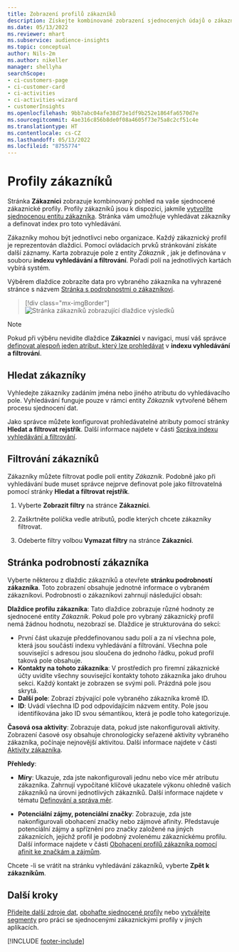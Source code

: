 ```yaml
---
title: Zobrazení profilů zákazníků
description: Získejte kombinované zobrazení sjednocených údajů o zákaznících.
ms.date: 05/13/2022
ms.reviewer: mhart
ms.subservice: audience-insights
ms.topic: conceptual
author: Nils-2m
ms.author: nikeller
manager: shellyha
searchScope:
- ci-customers-page
- ci-customer-card
- ci-activities
- ci-activities-wizard
- customerInsights
ms.openlocfilehash: 9bb7abc04afe38d73e1df9b252e1864fa6570d7e
ms.sourcegitcommit: 4ae316c856b8de0f08a4605f73e75a8c2cf51c4e
ms.translationtype: HT
ms.contentlocale: cs-CZ
ms.lasthandoff: 05/13/2022
ms.locfileid: "8755774"
---
```

# <a name="customer-profiles"></a>Profily zákazníků

Stránka **Zákazníci** zobrazuje kombinovaný pohled na vaše sjednocené zákaznické profily. Profily zákazníků jsou k dispozici, jakmile [vytvoříte sjednocenou entitu zákazníka](data-unification.md). Stránka vám umožňuje vyhledávat zákazníky a definovat index pro toto vyhledávání.

Zákazníky mohou být jednotlivci nebo organizace. Každý zákaznický profil je reprezentován dlaždicí. Pomocí ovládacích prvků stránkování získáte další záznamy. Karta zobrazuje pole z entity *Zákazník* , jak je definována v souboru **indexu vyhledávání a filtrování**. Pořadí polí na jednotlivých kartách vybírá systém.

Výběrem dlaždice zobrazíte data pro vybraného zákazníka na vyhrazené stránce s názvem [Stránka s podrobnostmi o zákazníkovi](customer-profiles.md#customer-details-page).

> [!div class="mx-imgBorder"]
> ![Stránka zákazníků zobrazující dlaždice výsledků](media/customers-page-result-tiles-B2C.png "Stránka zákazníků zobrazující dlaždice výsledků")

> [!NOTE]
> Pokud při výběru nevidíte dlaždice **Zákazníci** v navigaci, musí váš správce [definovat alespoň jeden atribut, který lze prohledávat](search-filter-index.md) v **indexu vyhledávání a filtrování**.

## <a name="search-for-customers"></a>Hledat zákazníky

Vyhledejte zákazníky zadáním jména nebo jiného atributu do vyhledávacího pole. Vyhledávání funguje pouze v rámci entity *Zákazník* vytvořené během procesu sjednocení dat.

Jako správce můžete konfigurovat prohledávatelné atributy pomocí stránky **Hledat a filtrovat rejstřík**. Další informace najdete v části [Správa indexu vyhledávání a filtrování](search-filter-index.md).

## <a name="filter-customers"></a>Filtrování zákazníků

Zákazníky můžete filtrovat podle polí entity *Zákazník*. Podobně jako při vyhledávání bude muset správce nejprve definovat pole jako filtrovatelná pomocí stránky **Hledat a filtrovat rejstřík**.

1. Vyberte **Zobrazit filtry** na stránce **Zákazníci**.

1. Zaškrtněte políčka vedle atributů, podle kterých chcete zákazníky filtrovat.

1. Odeberte filtry volbou **Vymazat filtry** na stránce **Zákazníci**.

## <a name="customer-details-page"></a>Stránka podrobností zákazníka

Vyberte některou z dlaždic zákazníků a otevřete **stránku podrobností zákazníka**. Toto zobrazení obsahuje jednotné informace o vybraném zákazníkovi. Podrobnosti o zákazníkovi zahrnují následující obsah:

**Dlaždice profilu zákazníka**: Tato dlaždice zobrazuje různé hodnoty ze sjednocené entity *Zákazník*. Pokud pole pro vybraný zákaznický profil nemá žádnou hodnotu, nezobrazí se. Dlaždice je strukturována do sekcí:

- První část ukazuje předdefinovanou sadu polí a za ní všechna pole, která jsou součástí indexu vyhledávání a filtrování. Všechna pole související s adresou jsou sloučena do jednoho řádku, pokud profil taková pole obsahuje.
- **Kontakty na tohoto zákazníka**: V prostředích pro firemní zákaznické účty uvidíte všechny související kontakty tohoto zákazníka jako druhou sekci. Každý kontakt je zobrazen se svými poli. Prázdná pole jsou skrytá.
- **Další pole**: Zobrazí zbývající pole vybraného zákazníka kromě ID.
- **ID**: Uvádí všechna ID pod odpovídajícím názvem entity. Pole jsou identifikována jako ID svou sémantikou, která je podle toho kategorizuje.

**Časová osa aktivity**: Zobrazuje data, pokud jste nakonfigurovali aktivity. Zobrazení časové osy obsahuje chronologicky seřazené aktivity vybraného zákazníka, počínaje nejnovější aktivitou. Další informace najdete v části [Aktivity zákazníka](activities.md).

**Přehledy**:

- **Míry**: Ukazuje, zda jste nakonfigurovali jednu nebo více měr atributu zákazníka. Zahrnují vypočítané klíčové ukazatele výkonu ohledně vašich zákazníků na úrovni jednotlivých zákazníků. Další informace najdete v tématu [Definování a správa měr](measures.md).

- **Potenciální zájmy, potenciální značky**: Zobrazuje, zda jste nakonfigurovali obohacení značky nebo zájmové afinity. Představuje potenciální zájmy a spříznění pro značky založené na jiných zákaznících, jejichž profil je podobný zvolenému zákaznickému profilu. Další informace najdete v části [Obohacení profilů zákazníka pomocí afinit ke značkám a zájmům](enrichment-microsoft.md).

Chcete -li se vrátit na stránku vyhledávání zákazníků, vyberte **Zpět k zákazníkům**.

## <a name="next-steps"></a>Další kroky

[Přidejte další zdroje dat](data-sources.md), [obohaťte sjednocené profily](enrichment-hub.md) nebo [vytvářejte segmenty](segments.md) pro práci se sjednocenými zákaznickými profily v jiných aplikacích.

[!INCLUDE [footer-include](includes/footer-banner.md)]
